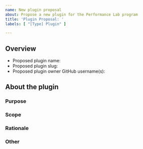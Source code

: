 ```yaml
---
name: New plugin proposal
about: Propose a new plugin for the Performance Lab program
title: 'Plugin Proposal: '
labels: [ "[Type] Plugin" ]

---
```


<!-- Thank you for your interest in proposing a new plugin for the Performance Lab program! For more details on the plugin proposal process, please see our [Proposing a new plugin guide](https://make.wordpress.org/performance/handbook/performance-lab/proposing-a-new-plugin/). Please complete the template below to submit a proposal.

Once a plugin is proposed, we will discuss it in an upcoming weekly meeting and work with you to determine next steps. -->

## Overview

- Proposed plugin name:
- Proposed plugin slug:
- Proposed plugin owner GitHub username(s):
<!-- All plugins must have at least one designated owner. If you cannot commit to working on this plugin yourself, leave this blank for now and please work to find an owner who can move the proposal forward. A new plugin will only be approved once it has at least one designated owner. -->

## About the plugin

### Purpose
<!-- What will this plugin do and how does this, ultimately, benefit WordPress core? -->

### Scope
<!-- What is in and out of scope for the plugin implementation? -->

### Rationale
<!-- Why is this plugin important to implement in the Performance Lab program and WordPress core? How does it fit with the [values and philosophies of WordPress](https://wordpress.org/about/philosophy/)?  -->

### Other
<!-- Any other details or information about the proposed plugin that you’d like to share with the Performance Team. -->
